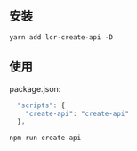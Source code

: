 ## 安装

```
yarn add lcr-create-api -D
```

## 使用

package.json:

```javascript
  "scripts": {
    "create-api": "create-api"
  },
```

```
npm run create-api
```
